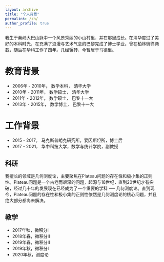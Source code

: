 ```yaml
---
layout: archive
title: "个人背景"
permalink: /zh/
author_profile: true
---
```


我生于秦岭大巴山脉中一个风景秀丽的小山村里，并在那里成长。在清华度过了美好的本科时光，在充满了浪漫与艺术气息的巴黎完成了博士学业，曾在柏林徜徉两载，随后在华科工作了四年。几经辗转，今暂居于马德里。

教育背景
======
- 2006年 - 2010年， 数学本科， 清华大学
- 2010年 - 2011年， 数学硕士， 清华大学
- 2011年 - 2012年， 数学硕士， 巴黎十一大
- 2013年 - 2015年， 数学博士， 巴黎十一大

工作背景
======
- 2015 - 2017， 马克斯普朗克研究所，爱因斯坦所，博士后
- 2017 - 2021， 华中科技大学，数学与统计学院，副教授

科研
------
我擅长的领域是几何测度论，主要聚焦在Plateau问题的存在性和极小集的正则性。Plateau问题是一个古老而艰深的问题，起源与18世纪，直到20世纪才有突破，经过几十年的发展现在已经成为了一个重要的学科 ── 几何测度论。直到现今，Plateau问题的存在性和极小集的正则性依然是几何测度论的核心问题，并且绝大部分都尚未解决。

教学
------
- 2017年秋，微积分Ⅰ
- 2018年春，微积分Ⅱ
- 2019年春，微积分Ⅱ
- 2019年秋，微积分Ⅰ
- 2020年秋，测度论



